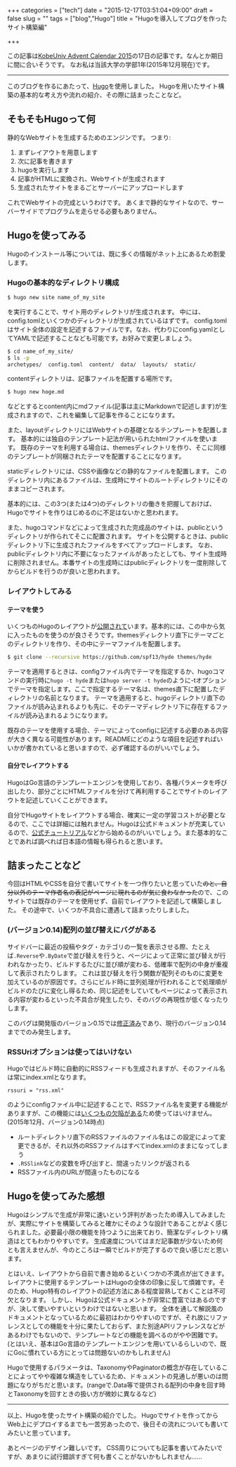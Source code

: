 +++
categories = ["tech"]
date = "2015-12-17T03:51:04+09:00"
draft = false
slug = ""
tags = ["blog","Hugo"]
title = "Hugoを導入してブログを作った サイト構築編"

+++

この記事は[KobeUniv Advent Calendar 2015](http://www.adventar.org/calendars/891)の17日の記事です。なんとか期日に間に合いそうです。
なお私は当該大学の学部1年(2015年12月現在)です。

---

このブログを作るにあたって、[Hugo](https://gohugo.io/)を使用しました。
Hugoを用いたサイト構築の基本的な考え方や流れの紹介、その際に詰まったことなど。

<!--more-->

## そもそもHugoって何

静的なWebサイトを生成するためのエンジンです。
つまり:

1. まずレイアウトを用意します
2. 次に記事を書きます
3. hugoを実行します
4. 記事がHTMLに変換され、Webサイトが生成されます
5. 生成されたサイトをまるごとサーバーにアップロードします

これでWebサイトの完成というわけです。
あくまで静的なサイトなので、サーバーサイドでプログラムを走らせる必要もありません。

## Hugoを使ってみる

Hugoのインストール等については、既に多くの情報がネット上にあるため割愛します。

### Hugoの基本的なディレクトリ構成

```bash
$ hugo new site name_of_my_site
```
を実行することで、サイト用のディレクトリが生成されます。
中には、config.tomlといくつかのディレクトリが生成されているはずです。
config.tomlはサイト全体の設定を記述するファイルです。なお、代わりにconfig.yamlとしてYAMLで記述することなども可能です。お好みで変更しましょう。
```bash
$ cd name_of_my_site/
$ ls -p
archetypes/  config.toml  content/  data/  layouts/  static/
```

contentディレクトリは、記事ファイルを配置する場所です。
```bash
$ hugo new hoge.md
```
などとするとcontent内にmdファイル(記事は主にMarkdownで記述します)が生成されますので、これを編集して記事を作ることになります。

また、layoutディレクトリにはWebサイトの基礎となるテンプレートを配置します。
基本的には独自のテンプレート記法が用いられたhtmlファイルを使います。
既存のテーマを利用する場合は、themesディレクトリを作り、そこに同様のテンプレートが同梱されたテーマを配置することになります。

staticディレクトリには、CSSや画像などの静的なファイルを配置します。
このディレクトリ内にあるファイルは、生成時にサイトのルートディレクトリにそのままコピーされます。

基本的には、この3つ(または4つ)のディレクトリの働きを把握しておけば、Hugoでサイトを作りはじめるのに不足はないかと思われます。

また、hugoコマンドなどによって生成された完成品のサイトは、publicというディレクトリが作られてそこに配置されます。
サイトを公開するときは、publicディレクトリ下に生成されたファイルをすべてアップロードします。
なお、publicディレクトリ内に不要になったファイルがあったとしても、サイト生成時に削除されません。本番サイトの生成時にはpublicディレクトリを一度削除してからビルドを行うのが良いと思われます。

### レイアウトしてみる
#### テーマを使う
いくつものHugoのレイアウトが[公開されて](https://themes.gohugo.io/)います。基本的には、この中から気に入ったものを使うのが良さそうです。themesディレクトリ直下にテーマごとのディレクトリを作り、その中にテーマファイルを配置します。
```bash
$ git clone --recursive https://github.com/spf13/hyde themes/hyde
```
テーマを適用するときは、configファイル内でテーマを指定するか、hugoコマンドの実行時に`hugo -t hyde`または`hugo server -t hyde`のように-tオプションでテーマを指定します。ここで指定するテーマ名は、themes直下に配置したディレクトリの名前となります。
テーマを適用すると、hugoディレクトリ直下のファイルが読み込まれるよりも先に、そのテーマディレクトリ下に存在するファイルが読み込まれるようになります。

既存のテーマを使用する場合、テーマによってconfigに記述する必要のある内容が大きく異なる可能性があります。READMEにどのような項目を記述すればいいかが書かれていると思いますので、必ず確認するのがいいでしょう。

#### 自分でレイアウトする
HugoはGo言語のテンプレートエンジンを使用しており、各種パラメータを呼び出したり、部分ごとにHTMLファイルを分けて再利用することでサイトのレイアウトを記述していくことができます。

自分でHugoサイトをレイアウトする場合、確実に一定の学習コストが必要となるので、ここでは詳細には触れません。Hugoは公式ドキュメントが充実しているので、[公式チュートリアル](https://gohugo.io/tutorials/creating-a-new-theme/)などから始めるのがいいでしょう。また基本的なことであれば調べれば日本語の情報も得られると思います。


## 詰まったことなど
今回はHTMLやCSSを自分で書いてサイトを一つ作りたいと思っていた~~のと、自分以外のテーマ作者名の表記がページに現れるのが気に食わなかった~~ので、このサイトでは既存のテーマを使用せず、自前でレイアウトを記述して構築しました。
その途中で、いくつか不具合に遭遇して詰まったりしました。

### (バージョン0.14)配列の並び替えにバグがある
サイドバーに最近の投稿やタグ・カテゴリの一覧を表示させる際、たとえば`.Reverse`や`.ByDate`で並び替えを行うと、ページによって正常に並び替えが行われなかったり、ビルドするたびに並び順が変わる、低確率で配列の中身が重複して表示されたりします。
これは並び替えを行う関数が配列そのものに変更を加えているのが原因です。さらにビルド時に並列処理が行われることで処理順がビルドのたびに変化し得るため、同じ記述をしていてもページによって表示される内容が変わるといった不具合が発生したり、そのバグの再現性が低くなったりします。

このバグは開発版のバージョン0.15では[修正済み](https://discuss.gohugo.io/t/error-when-trying-to-sort/1390/4)であり、現行のバージョン0.14まででのみ発生します。

### RSSUriオプションは使ってはいけない
Hugoではビルド時に自動的にRSSフィードも生成されますが、そのファイル名は常にindex.xmlとなります。
```
rssuri = "rss.xml"
```
のようにconfigファイル中に記述することで、RSSファイル名を変更する機能がありますが、この機能には[いくつもの欠陥がある](https://github.com/spf13/hugo/issues/1147)ため使ってはいけません。(2015年12月、バージョン0.14時点)

* ルートディレクトリ直下のRSSファイルのファイル名はこの設定によって変更できるが、それ以外のRSSファイルはすべてindex.xmlのままになってしまう
* `.RSSlink`などの変数を呼び出すと、間違ったリンクが返される
* RSSファイル内のURLが間違ったものになる

## Hugoを使ってみた感想
Hugoはシンプルで生成が非常に速いという評判があったため導入してみましたが、実際にサイトを構築してみると確かにそのような設計であることがよく感じられました。必要最小限の機能を持つように出来ており、簡潔なディレクトリ構造はとてもわかりやすいです。
生成速度についてはまだ記事数が少ないため何とも言えませんが、今のところは一瞬でビルドが完了するので良い感じだと思います。

とはいえ、レイアウトから自前で書き始めるといくつかの不満点が出てきます。
レイアウトに使用するテンプレートはHugoの全体の印象に反して煩雑です。そのため、Hugo特有のレイアウトの記述方法にある程度習熟しておくことは不可欠となります。
しかし、Hugoは公式ドキュメントが非常に豊富ではあるのですが、決して使いやすいというわけではないと思います。
全体を通して解説風のドキュメントとなっているために最初はわかりやすいのですが、それ故にリファレンスとしての機能を十分に果たしておらず、また別途APIリファレンスなどがあるわけでもないので、テンプレートなどの機能を調べるのがやや困難です。
(とはいえ、基本はGo言語のテンプレートエンジンを用いているらしいので、既にGoに慣れている方にとっては問題ないのかもしれません)

Hugoで使用するパラメータは、TaxonomyやPaginatorの概念が存在していることによってやや複雑な構造をしているため、ドキュメントの見通しが悪いのは問題になりがちだと思います。(rangeで.Data等で提供される配列の中身を回す時とTaxonomyを回すときの扱い方が微妙に異なるなど)

---

以上、Hugoを使ったサイト構築の紹介でした。
Hugoでサイトを作ってからWeb上にデプロイするまでも一苦労あったので、後日その流れについても書いてみたいと思っています。

あとページのデザイン難しいです。
CSS周りについても記事を書いてみたいですが、あまりに試行錯誤すぎて何も書くことがないかもしれません……
